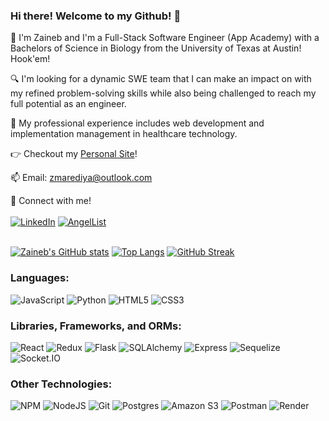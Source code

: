 <!--
**zmare/zmare** is a ✨ _special_ ✨ repository because its `README.md` (this file) appears on your GitHub profile.
-->

### Hi there! Welcome to my Github! 👋

📝 I'm Zaineb and I'm a Full-Stack Software Engineer (App Academy) with a Bachelors of Science in Biology from the University of Texas at Austin! Hook'em! 

🔍 I'm looking for a dynamic SWE team that I can make an impact on with my refined problem-solving skills while also being challenged to reach my full potential as an engineer.

🏢 My professional experience includes web development and implementation management in healthcare technology.

👉 Checkout my [Personal Site](https://zainebmarediya.com/)!

📫 Email: zmarediya@outlook.com

💬 Connect with me!
<br /><br />
<a href="https://www.linkedin.com/in/zaineb-marediya/">![LinkedIn](https://img.shields.io/badge/LinkedIn-0A66C2?style=for-the-badge&logo=linkedin&logoColor=white)</a>
<a href="https://wellfound.com/u/zaineb-marediya">![AngelList](https://img.shields.io/badge/WellFound-000000?style=for-the-badge&logo=angellist&logoColor=white)</a>
<br /><br />

[![Zaineb's GitHub stats](https://github-readme-stats-sigma-five.vercel.app/api?username=zmare&hide=contribs&show_icons=true&theme=dark)](https://github.com/anuraghazra/github-readme-stats)
[![Top Langs](https://github-readme-stats-sigma-five.vercel.app/api/top-langs/?username=zmare&layout=compact&theme=dark)](https://github.com/anuraghazra/github-readme-stats)
[![GitHub Streak](https://streak-stats.demolab.com/?user=zmare&theme=dark)](https://git.io/streak-stats)

### Languages:
![JavaScript](https://img.shields.io/badge/Javascript-F7DF1E?style=for-the-badge&logo=javascript&logoColor=black)
![Python](https://img.shields.io/badge/Python-4081B3?style=for-the-badge&logo=python&logoColor=ffe66a)
![HTML5](https://img.shields.io/badge/HTML5-E34F26?style=for-the-badge&logo=html5&logoColor=white)
![CSS3](https://img.shields.io/badge/CSS3-1572B6?style=for-the-badge&logo=css3&logoColor=white)


### Libraries, Frameworks, and ORMs:
![React](https://img.shields.io/badge/react-676E77?style=for-the-badge&logo=react&logoColor=#61DAFB)
![Redux](https://img.shields.io/badge/Redux-764ABC?style=for-the-badge&logo=redux&logoColor=white)
![Flask](https://img.shields.io/badge/Flask-000000?style=for-the-badge&logo=flask&logoColor=white)
![SQLAlchemy](https://img.shields.io/badge/-SQLAlchemy-D71F00?style=for-the-badge)
![Express](https://img.shields.io/badge/Express-000000?style=for-the-badge&logo=express&logoColor=white)
![Sequelize](https://img.shields.io/badge/-Sequelize-52B0E7?style=for-the-badge&logo=sequelize&logoColor=white)
![Socket.IO](https://img.shields.io/badge/Socket.IO-010101?style=for-the-badge&logo=socket.io&logoColor=white)

### Other Technologies:
![NPM](https://img.shields.io/badge/NPM-CB3837?style=for-the-badge&logo=npm&logoColor=white)
![NodeJS](https://img.shields.io/badge/node.js-339933?style=for-the-badge&logo=node.js&logoColor=white)
![Git](https://img.shields.io/badge/Git-F05032?style=for-the-badge&logo=git&logoColor=white)
![Postgres](https://img.shields.io/badge/Postgres-4169E1?style=for-the-badge&logo=postgresql&logoColor=white)
![Amazon S3](https://img.shields.io/badge/Amazon%20S3-569A31?style=for-the-badge&logo=amazon-s3&logoColor=white)
![Postman](https://img.shields.io/badge/Postman-FF6C37?style=for-the-badge&logo=postman&logoColor=white)
![Render](https://img.shields.io/badge/Render-46E3B7?style=for-the-badge&logo=render&logoColor=white)


